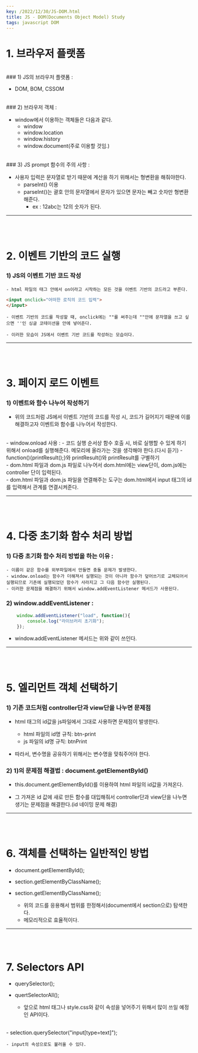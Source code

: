 ```yaml
---
key: /2022/12/30/JS-DOM.html
title: JS - DOM(Documents Object Model) Study
tags: javascript DOM
---
```


# 1. 브라우저 플랫폼

<br>
### 1) JS의 브라우저 플랫폼 : 

- DOM, BOM, CSSOM	

<br>
### 2) 브라우저 객체 : 

- window에서 이용하는 객체들은 다음과 같다.
	- window
	- window.location
	- window.history
	- window.document(주로 이용할 것임.)

<br>	
### 3) JS prompt 함수의 주의 사항 :

- 사용자 입력은 문자열로 받기 때문에 계산을 하기 위해서는 형변환을 해줘야한다.
	- parseInt() 이용 
	- parseInt()는 괄호 안의 문자열에서 문자가 있으면 문자는 빼고 숫자만 형변환 해준다. 
		- ex : 12abc는 12의 숫자가 된다.


---

		
<br><br>		
# 2. 이벤트 기반의 코드 실행

### 1) JS의 이벤트 기반 코드 작성
	
	- html 파일의 태그 안에서 on이라고 시작하는 모든 것을 이벤트 기반의 코드라고 부른다.

```html
<input onclick="어떠한 로직의 코드 입력">
</input>
```

	- 이벤트 기반의 코드를 작성할 때, onclick에는 ""를 써주는데 ""안에 문자열을 쓰고 싶으면 ''인 싱글 코테이션을 안에 넣어준다.
	
	- 이러한 모습이 JS에서 이벤트 기반 코드를 작성하는 모습이다.


---


<br><br>		
# 3. 페이지 로드 이벤트

### 1) 이벤트와 함수 나누어 작성하기

- 위의 코드처럼 JS에서 이벤트 기반의 코드를 작성 시, 코드가 길어지기 때문에 이를 해결하고자 이벤트와 함수를 나누어서 작성한다.

<br>
- window.onload 사용 : 
	- 코드 실행 순서상 함수 호출 시, 바로 실행할 수 있게 하기 위해서 onload를 실행해준다. 메모리에 올라가는 것을 생각해야 한다.(다시 듣기) 
 	- function(){printResult();}와 printResult()와 printResult를 구별하기

<br> 	 
- dom.html 파일과 dom.js 파일로 나누어서 dom.html에는 view단이, dom.js에는 controller 단이 입력된다. 	

<br> 	
- dom.html 파일과 dom.js 파일을 연결해주는 도구는 dom.html에서 input 태그의 id를 입력해서 관계를 연결시켜준다. 	
 	
 
---

 		
<br><br>		
# 4. 다중 초기화 함수 처리 방법

### 1) 다중 초기화 함수 처리 방법을 하는 이유 :
	- 이름이 같은 함수를 외부파일에서 만들면 충돌 문제가 발생한다.
	- window.onload는 함수가 더해져서 실행되는 것이 아니라 함수가 덮어쓰기로 교체되어서 실행되므로 기존에 실행되었던 함수가 사라지고 그 다음 함수만 실행된다.
	- 이러한 문제점을 해결하기 위해서 window.addEventListener 메서드가 사용된다.
	
	
### 2) window.addEventListener :

```javascript
	window.addEventListener("load", function(){
		console.log("라이브러리 초기화");
	});
```

- window.addEventListener 메서드는 위와 같이 쓰인다.


---

 		
<br><br>		
# 5. 엘리먼트 객체 선택하기

### 1) 기존 코드처럼 controller단과 view단을 나누면 문제점

- html 태그의 id값을 js파일에서 그대로 사용하면 문제점이 발생한다.
	- html 파일의 id명 규칙: btn-print
	- js 파일의 id명 규칙: btnPrint

- 따라서, 변수명을 공유하기 위해서는 변수명을 맞춰주어야 한다.


### 2) 1)의 문제점 해결법 : document.getElementById()

- this.document.getElementById()를 이용하여 html 파일의 id값을 가져온다.

- 그 가져온 id 값에 새로 만든 함수를 대입해줘서 controller단과 view단을 나누면 생기는 문제점을 해결한다.(id 네이밍 문제 해결)



---

 		
<br><br>		
# 6. 객체를 선택하는 일반적인 방법

- document.getElementById();
- section.getElementByClassName();
- section.getElementByClassName();

	- 위의 코드를 응용해서 범위를 한정해서(document에서 section으로) 탐색한다.
	- 메모리적으로 효율적이다.

---

<br><br>		
# 7. Selectors API

- querySelector();
- quertSelectorAll();

	- 앞으로 html 태그나 style.css와 같이 속성을 넣어주기 위해서 많이 쓰일 예정인 API이다.
	
<br>
- selection.querySelector("input[type=text]");	

	- input의 속성으로도 불러올 수 있다.








 	
 	